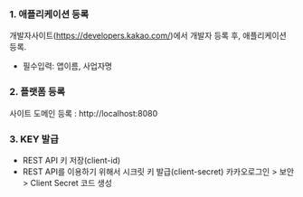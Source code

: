 ### 1. 애플리케이션 등록
개발자사이트(https://developers.kakao.com/)에서 개발자 등록 후, 애플리케이션 등록.
* 필수입력: 앱이름, 사업자명

### 2. 플랫폼 등록
사이트 도메인 등록 : http://localhost:8080

### 3. KEY 발급
* REST API 키 저장(client-id)
* REST API를 이용하기 위해서 시크릿 키 발급(client-secret)
  카카오로그인 > 보안 > Client Secret 코드 생성